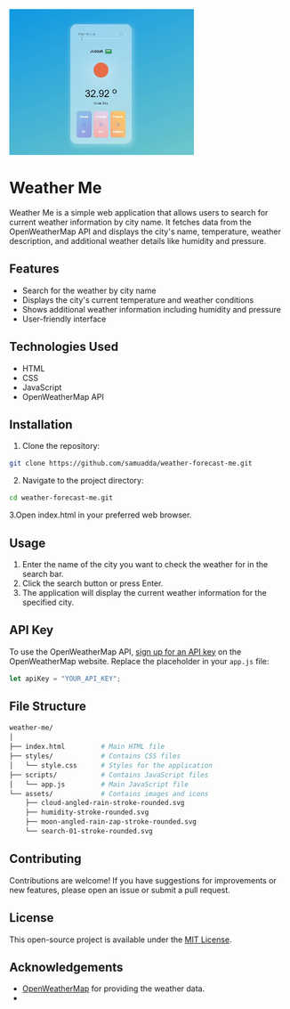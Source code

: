 <img src="./weather-app-demo.gif" alt="demo-video" width = "332">

# Weather Me

Weather Me is a simple web application that allows users to search for current weather information by city name. It fetches data from the OpenWeatherMap API and displays the city's name, temperature, weather description, and additional weather details like humidity and pressure.

## Features

- Search for the weather by city name
- Displays the city's current temperature and weather conditions
- Shows additional weather information including humidity and pressure
- User-friendly interface

## Technologies Used

- HTML
- CSS
- JavaScript
- OpenWeatherMap API

## Installation

1. Clone the repository:
```bash
git clone https://github.com/samuadda/weather-forecast-me.git
```

2. Navigate to the project directory:
```bash
cd weather-forecast-me.git
```
3.Open index.html in your preferred web browser.

## Usage
1. Enter the name of the city you want to check the weather for in the search bar.
2. Click the search button or press Enter.
3. The application will display the current weather information for the specified city.

## API Key
To use the OpenWeatherMap API, [sign up for an API key](https://home.openweathermap.org/users/sign_up) on the OpenWeatherMap website. Replace the placeholder in your `app.js` file:
 ```JavaScript
let apiKey = "YOUR_API_KEY";
```

## File Structure
```bash
weather-me/
│
├── index.html         # Main HTML file
├── styles/            # Contains CSS files
│   └── style.css      # Styles for the application
├── scripts/           # Contains JavaScript files
│   └── app.js         # Main JavaScript file
└── assets/            # Contains images and icons
    ├── cloud-angled-rain-stroke-rounded.svg
    ├── humidity-stroke-rounded.svg
    ├── moon-angled-rain-zap-stroke-rounded.svg
    └── search-01-stroke-rounded.svg
```

## Contributing
Contributions are welcome! If you have suggestions for improvements or new features, please open an issue or submit a pull request.

## License
This open-source project is available under the [MIT License](https://opensource.org/license/mit).

## Acknowledgements
- [OpenWeatherMap](https://opensource.org/license/mit) for providing the weather data.
- 
